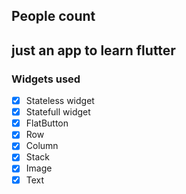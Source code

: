 ## People count

## just an app to learn flutter

### Widgets used

- [X] Stateless widget
- [X] Statefull widget
- [X] FlatButton
- [X] Row
- [X] Column
- [X] Stack
- [X] Image
- [X] Text
